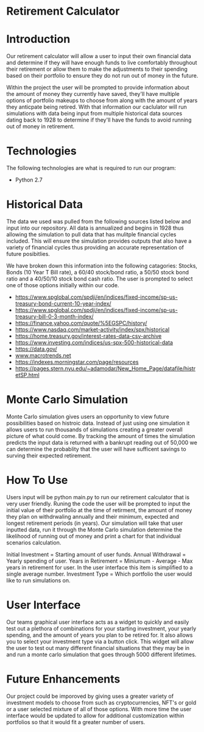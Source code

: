 # Retirement Calculator
# Introduction

Our retirement calculator will allow a user to input their own financial data and determine if they will have enough funds to live comfortably throughout their retirement or allow them to make the adjustments to their spending based on their portfolio to ensure they do not run out of money in the future. 

Within the project the user will be prompted to provide information about the amount of money they currently have saved, they'll have multiple options of portfolio makeups to choose from along with the amount of years they anticpate being retired.  With that information our caclulator will run simulations with data being input from multiple historical data sources dating back to 1928 to determine if they'll have the funds to avoid running out of money in retirement.  

# Technologies

The following technologies are what is required to run our program:

- Python 2.7

# Historical Data

The data we used was pulled from the following sources listed below and input into our repository.  All data is annualized and begins in 1928 thus allowing the simulation to pull data that has mulitple financial cycles included.  This will ensure the simulation provides outputs that also have a variety of financial cycles thus providing an accurate representation of future posibitlies. 

We have broken down this information into the following catagories: Stocks, Bonds (10 Year T Bill rate), a 60/40 stock/bond ratio, a 50/50 stock bond ratio and a 40/50/10 stock bond cash ratio.  The user is prompted to select one of those options initially within our code. 

 - https://www.spglobal.com/spdji/en/indices/fixed-income/sp-us-treasury-bond-current-10-year-index/
- https://www.spglobal.com/spdji/en/indices/fixed-income/sp-us-treasury-bill-0-3-month-index/
- https://finance.yahoo.com/quote/%5EGSPC/history/
- https://www.nasdaq.com/market-activity/index/spx/historical
- https://home.treasury.gov/interest-rates-data-csv-archive
- https://www.investing.com/indices/us-spx-500-historical-data
- https://data.gov/
- www.macrotrends.net
- https://indexes.morningstar.com/page/resources
- https://pages.stern.nyu.edu/~adamodar/New_Home_Page/datafile/histretSP.html

# Monte Carlo Simulation

Monte Carlo simulation gives users an opportunity to view future possibilities based on histroic data.  Instead of just using one simulation it allows users to run thousands of simulations creating a greater overall picture of what could come. By tracking the amount of times the simulation predicts the input data is returned with a bankrupt reading out of 50,000 we can determine the probablity that the user will have sufficent savings to surving their expected retirement.  


# How To Use

Users  input will be python main.py to run our retirement calculator that is very user friendly. Runing the code the user will be prompted to input the initial value of their portfolio at the time of retirment, the amount of money they plan on withdrwaling annually and their minimum, expected and longest retirement periods (in years).  Our simulation will take that user inputted data, run it through the Monte Carlo simulation determine the likelihood of running out of money and print a chart for that individual scenarios calculation. 

Initial Investment = Starting amount of user funds.
Annual Withdrawal = Yearly spending of user.
Years in Retirement = Miniumum - Average - Max years in retirement for user.  In the user interface this item is simplified to a single average number. 
Investment Type = Which portfolio the user would like to run simulations on. 

# User Interface

Our teams graphical user interface acts as a widget to quickly and easily test out a plethora of combinations for your starting investment, your yearly spending, and the amount of years you plan to be retired for. It also allows you to select your investment type via a button click. This widget will allow the user to test out many different financial situations that they may be in and run a monte carlo simulation that goes through 5000 different lifetimes.  

# Future Enhancements

Our project could be imporoved by giving uses a greater variety of investment models to choose from such as cryptocurrencies, NFT's or gold or a user selected mixture of all of those options.  With more time the user interface would be updated to allow for additional customization within portfolios so that it would fit a greater number of users. 



